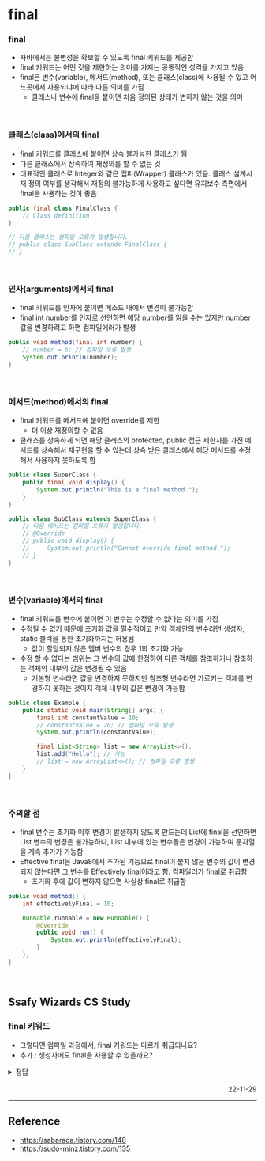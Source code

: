 # final

### final
- 자바에서는 불변성을 확보할 수 있도록 final 키워드를 제공함
- final 키워드는 어떤 것을 제한하는 의미를 가지는 공통적인 성격을 가지고 있음
- final은 변수(variable), 메서드(method), 또는 클래스(class)에 사용될 수 있고 어느곳에서 사용되냐에 따라 다른 의미를 가짐
    - 클래스나 변수에 final을 붙이면 처음 정의된 상태가 변하지 않는 것을 의미

<br>

### 클래스(class)에서의 final
- final 키워드를 클래스에 붙이면 상속 불가능한 클래스가 됨
- 다른 클래스에서 상속하여 재정의를 할 수 없는 것
- 대표적인 클래스로 Integer와 같은 랩퍼(Wrapper) 클래스가 있음. 클래스 설계시 재 정의 여부를 생각해서 재정의 불가능하게 사용하고 싶다면 유지보수 측면에서 final을 사용하는 것이 좋음

```java
public final class FinalClass {
    // Class definition
}

// 다음 클래스는 컴파일 오류가 발생합니다.
// public class SubClass extends FinalClass {
// }
```

<br>

### 인자(arguments)에서의 final
- final 키워드를 인자에 붙이면 메소드 내에서 변경이 불가능함
- final int number를 인자로 선언하면 해당 number를 읽을 수는 있지만 number 값을 변경하려고 하면 컴파일에러가 발생

```java
public void method(final int number) {
    // number = 5; // 컴파일 오류 발생
    System.out.println(number);
}
```

<br>

### 메서드(method)에서의 final
- final 키워드를 메서드에 붙이면 override를 제한
    - 더 이상 재정의할 수 없음
- 클래스를 상속하게 되면 해당 클래스의 protected, public 접근 제한자를 가진 메서드를 상속해서 재구현을 할 수 있는데 상속 받은 클래스에서 해당 메서드를 수정해서 사용하지 못하도록 함

```java
public class SuperClass {
    public final void display() {
        System.out.println("This is a final method.");
    }
}

public class SubClass extends SuperClass {
    // 다음 메서드는 컴파일 오류가 발생합니다.
    // @Override
    // public void display() {
    //     System.out.println("Cannot override final method.");
    // }
}
```

<br>

### 변수(variable)에서의 final
- final 키워드를 변수에 붙이면 이 변수는 수정할 수 없다는 의미를 가짐
- 수정될 수 없기 때문에 초기화 값을 필수적이고 만약 객체안의 변수라면 생성자, static 블럭을 통한 초기화까지는 허용됨
    - 값이 할당되지 않은 멤버 변수의 경우 1회 초기화 가능
- 수정 할 수 없다는 범위는 그 변수의 값에 한정하여 다른 객체를 참조하거나 참조하는 객체의 내부의 값은 변경될 수 있음
    - 기본형 변수라면 값을 변경하지 못하지만 참조형 변수라면 가르키는 객체를 변경하지 못하는 것이지 객체 내부의 값은 변경이 가능함

```java
public class Example {
    public static void main(String[] args) {
        final int constantValue = 10;
        // constantValue = 20; // 컴파일 오류 발생
        System.out.println(constantValue);

        final List<String> list = new ArrayList<>();
        list.add("Hello"); // 가능
        // list = new ArrayList<>(); // 컴파일 오류 발생
    }
}
```

<br>

### 주의할 점
- final 변수는 초기화 이후 변경이 발생하지 않도록 만드는데 List에 final을 선언하면 List 변수의 변경은 불가능하나, List 내부에 있는 변수들은 변경이 가능하여 문자열을 계속 추가가 가능함
- Effective final은 Java8에서 추가된 기능으로 final이 붙지 않은 변수의 값이 변경되지 않는다면 그 변수를 Effectively final이라고 함. 컴파일러가 final로 취급함
    - 초기화 후에 값이 변하지 않으면 사실상 final로 취급함

```java
public void method() {
    int effectivelyFinal = 10;

    Runnable runnable = new Runnable() {
        @Override
        public void run() {
            System.out.println(effectivelyFinal);
        }
    };
}
```

<br>

## Ssafy Wizards CS Study

### final 키워드
- 그렇다면 컴파일 과정에서, final 키워드는 다르게 취급되나요?
- 추가 : 생성자에도 final을 사용할 수 있을까요?

<details>
<summary>정답</summary>

#### 그렇다면 컴파일 과정에서, final 키워드는 다르게 취급되나요?
- final 키워드는 컴파일러가 다양한 최적화를 수행할 수 있도록 도와줌
- final 변수
    - 상수 풀에 저장 : final 변수는 값이 변하지 않기 때문에, 컴파일러는 이 값을 상수 풀에 저장할 수 있음. 이를 통해 런타임에 값을 계속 참조할 필요 없이 컴파일 시점에 값이 직접 삽입됨
    - 인라인 최적화 : 컴파일러는 final 변수의 값을 코드 내에 인라인으로 삽입할 수 있음. 예를 들어, final 변수가 반복문 내에서 사용되면, 변수 참조 대신 실제 값이 삽입됨
- final 메서드
    - 가상 메서드 테이블에서 제거 : final 메서드는 오버라이딩될 수 없으므로, 컴파일러는 가상 메서드 테이블(vtable)에서 이 메서드를 제거할 수 있음. 이는 메서드 호출 시 간접 참조를 줄여주며, 성능 최적화에 기여함
    - 인라이닝 : final 메서드는 오버라이딩되지 않으므로, 컴파일러는 이 메서드를 호출하는 코드를 인라인으로 삽입할 수 있음. 이는 메서드 호출 오버헤드를 줄이고 성능을 향상함
- final 클래스
    - 상속과 다형성 최적화: final 클래스를 상속할 수 없으므로, 컴파일러는 이 클래스를 사용할 때 다형성(polymorphism)을 고려하지 않아도 됨
    - 고정된 객체 레이아웃: final 클래스의 객체 레이아웃은 고정되므로, 메모리 접근 시 더 빠른 참조가 가능

#### + 인라인이란?
- 함수 호출 대신 함수의 본체 코드를 호출 지접에 직접 삽입하는 것을 의미하며 주로 컴파일러 최적화 기법으로 사용됨

```java
public class InlineExample {    // 함수 호출 방식
    public static void main(String[] args) {
        int result = add(2, 3);  // 함수 호출
        System.out.println(result);
    }

    public static int add(int a, int b) {
        return a + b;
    }
}

public class InlineExample {    // 컴파일러가 인라인 최적화를 수행한 인라인 방식
    public static void main(String[] args) {
        int result = 2 + 3;  // 함수 본체 코드가 직접 삽입됨
        System.out.println(result);
    }
}
```

<br>

#### 생성자에도 final을 사용할 수 있을까요?
- 생성자는 특별한 메서드로 상속되지 않으며 오버라이딩이 되지 않아 수정될 가능성이 없어 수정을 제한할 의미가 없음
- 생성자는 본질적으로 수정할 수 없기 때문에 final 키워드가 필요 없음
    - final을 사용하면 컴파일 에러 발생

</details>


<br>

<div style="text-align: right">22-11-29</div>

-------

## Reference
- https://sabarada.tistory.com/148
- https://sudo-minz.tistory.com/135